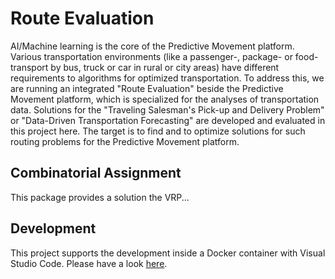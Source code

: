 # Route Evaluation

AI/Machine learning is the core of the Predictive Movement platform. Various transportation environments (like a passenger-, package- or food-transport by bus, truck or car in rural or city areas) have different requirements to algorithms for optimized transportation. To address this, we are running an integrated "Route Evaluation" beside the Predictive Movement platform, which is specialized for the analyses of transportation data. Solutions for the "Traveling Salesman's Pick-up and Delivery Problem" or "Data-Driven Transportation Forecasting" are developed and evaluated in this project here. The target is to find and to optimize solutions for such routing problems for the Predictive Movement platform.

## Combinatorial Assignment

This package provides a solution the VRP...

## Development

This project supports the development inside a Docker container with Visual Studio Code. Please have a look [here](.devcontainer/README.md).
